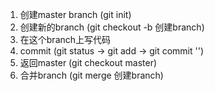 1. 创建master branch (git init)
2. 创建新的branch (git checkout -b 创建branch)
  1. 在这个branch上写代码
  2. commit (git status -> git add -> git commit '')
  3. 返回master (git checkout master)
  4. 合并branch (git merge 创建branch)
